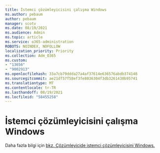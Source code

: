 ```yaml
---
title: İstemci çözümleyicisini çalışma Windows
ms.author: pebaum
author: pebaum
manager: scotv
ms.date: 08/19/2021
ms.audience: Admin
ms.topic: article
ms.service: o365-administration
ROBOTS: NOINDEX, NOFOLLOW
localization_priority: Priority
ms.collection: Adm_O365
ms.custom:
- "13656"
- "9002913"
ms.openlocfilehash: 33a7cb79ddda27a4af37614e636576abdb374148
ms.sourcegitcommit: ae21df57f58ef3fe8036304f3db3261430b95741
ms.translationtype: MT
ms.contentlocale: tr-TR
ms.lasthandoff: 08/19/2021
ms.locfileid: "58455258"
---
```

# <a name="run-the-client-analyzer-on-windows"></a>İstemci çözümleyicisini çalışma Windows

Daha fazla bilgi için [bkz. Çözümleyicide istemci çözümleyicisini Windows.](https://docs.microsoft.com/microsoft-365/security/defender-endpoint/run-analyzer-windows)